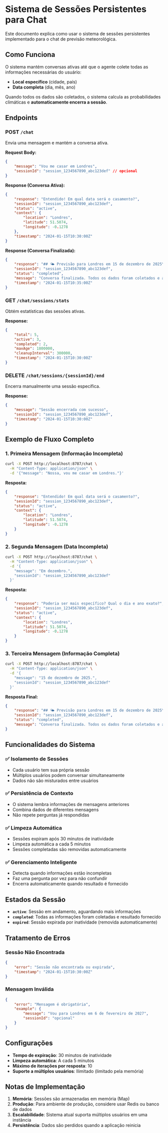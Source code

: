 # Sistema de Sessões Persistentes para Chat

Este documento explica como usar o sistema de sessões persistentes implementado para o chat de previsão meteorológica.

## Como Funciona

O sistema mantém conversas ativas até que o agente colete todas as informações necessárias do usuário:
- **Local específico** (cidade, país)
- **Data completa** (dia, mês, ano)

Quando todos os dados são coletados, o sistema calcula as probabilidades climáticas e **automaticamente encerra a sessão**.

## Endpoints

### POST `/chat`
Envia uma mensagem e mantém a conversa ativa.

**Request Body:**
```json
{
    "message": "Vou me casar em Londres",
    "sessionId": "session_1234567890_abc123def" // opcional
}
```

**Response (Conversa Ativa):**
```json
{
    "response": "Entendido! Em qual data será o casamento?",
    "sessionId": "session_1234567890_abc123def",
    "status": "active",
    "context": {
        "location": "Londres",
        "latitude": 51.5074,
        "longitude": -0.1278
    },
    "timestamp": "2024-01-15T10:30:00Z"
}
```

**Response (Conversa Finalizada):**
```json
{
    "response": "## 🌤️ Previsão para Londres em 15 de dezembro de 2025\n\n**Probabilidades climáticas:**\n- ☀️ Sol: 25%\n- ☁️ Nublado: 45%\n- 🌧️ Chuva: 30%\n\n**Temperatura esperada:** 8°C ± 3°C\n\n*Baseado em dados históricos da NASA*",
    "sessionId": "session_1234567890_abc123def",
    "status": "completed",
    "message": "Conversa finalizada. Todos os dados foram coletados e a previsão foi fornecida.",
    "timestamp": "2024-01-15T10:35:00Z"
}
```

### GET `/chat/sessions/stats`
Obtém estatísticas das sessões ativas.

**Response:**
```json
{
    "total": 5,
    "active": 3,
    "completed": 2,
    "maxAge": 1800000,
    "cleanupInterval": 300000,
    "timestamp": "2024-01-15T10:30:00Z"
}
```

### DELETE `/chat/sessions/{sessionId}/end`
Encerra manualmente uma sessão específica.

**Response:**
```json
{
    "message": "Sessão encerrada com sucesso",
    "sessionId": "session_1234567890_abc123def",
    "timestamp": "2024-01-15T10:30:00Z"
}
```

## Exemplo de Fluxo Completo

### 1. Primeira Mensagem (Informação Incompleta)
```bash
curl -X POST http://localhost:8787/chat \
  -H "Content-Type: application/json" \
  -d '{"message": "Nossa, vou me casar em Londres."}'
```

**Resposta:**
```json
{
    "response": "Entendido! Em qual data será o casamento?",
    "sessionId": "session_1234567890_abc123def",
    "status": "active",
    "context": {
        "location": "Londres",
        "latitude": 51.5074,
        "longitude": -0.1278
    }
}
```

### 2. Segunda Mensagem (Data Incompleta)
```bash
curl -X POST http://localhost:8787/chat \
  -H "Content-Type: application/json" \
  -d '{
    "message": "Em dezembro.",
    "sessionId": "session_1234567890_abc123def"
  }'
```

**Resposta:**
```json
{
    "response": "Poderia ser mais específico? Qual o dia e ano exato?",
    "sessionId": "session_1234567890_abc123def",
    "status": "active",
    "context": {
        "location": "Londres",
        "latitude": 51.5074,
        "longitude": -0.1278
    }
}
```

### 3. Terceira Mensagem (Informação Completa)
```bash
curl -X POST http://localhost:8787/chat \
  -H "Content-Type: application/json" \
  -d '{
    "message": "15 de dezembro de 2025.",
    "sessionId": "session_1234567890_abc123def"
  }'
```

**Resposta Final:**
```json
{
    "response": "## 🌤️ Previsão para Londres em 15 de dezembro de 2025\n\n**Probabilidades climáticas:**\n- ☀️ Sol: 25%\n- ☁️ Nublado: 45%\n- 🌧️ Chuva: 30%\n\n**Temperatura esperada:** 8°C ± 3°C\n\n*Baseado em dados históricos da NASA*",
    "sessionId": "session_1234567890_abc123def",
    "status": "completed",
    "message": "Conversa finalizada. Todos os dados foram coletados e a previsão foi fornecida."
}
```

## Funcionalidades do Sistema

### ✅ Isolamento de Sessões
- Cada usuário tem sua própria sessão
- Múltiplos usuários podem conversar simultaneamente
- Dados não são misturados entre usuários

### ✅ Persistência de Contexto
- O sistema lembra informações de mensagens anteriores
- Combina dados de diferentes mensagens
- Não repete perguntas já respondidas

### ✅ Limpeza Automática
- Sessões expiram após 30 minutos de inatividade
- Limpeza automática a cada 5 minutos
- Sessões completadas são removidas automaticamente

### ✅ Gerenciamento Inteligente
- Detecta quando informações estão incompletas
- Faz uma pergunta por vez para não confundir
- Encerra automaticamente quando resultado é fornecido

## Estados da Sessão

- **`active`**: Sessão em andamento, aguardando mais informações
- **`completed`**: Todas as informações foram coletadas e resultado fornecido
- **`expired`**: Sessão expirada por inatividade (removida automaticamente)

## Tratamento de Erros

### Sessão Não Encontrada
```json
{
    "error": "Sessão não encontrada ou expirada",
    "timestamp": "2024-01-15T10:30:00Z"
}
```

### Mensagem Inválida
```json
{
    "error": "Mensagem é obrigatória",
    "example": {
        "message": "Vou para Londres em 6 de fevereiro de 2027",
        "sessionId": "opcional"
    }
}
```

## Configurações

- **Tempo de expiração**: 30 minutos de inatividade
- **Limpeza automática**: A cada 5 minutos
- **Máximo de iterações por resposta**: 10
- **Suporte a múltiplos usuários**: Ilimitado (limitado pela memória)

## Notas de Implementação

1. **Memória**: Sessões são armazenadas em memória (Map)
2. **Produção**: Para ambiente de produção, considere usar Redis ou banco de dados
3. **Escalabilidade**: Sistema atual suporta múltiplos usuários em uma instância
4. **Persistência**: Dados são perdidos quando a aplicação reinicia